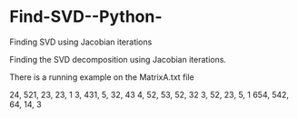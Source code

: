 # Find-SVD--Python-
Finding SVD using Jacobian iterations

Finding the SVD decomposition using Jacobian iterations.

There is a running example on the MatrixA.txt file

24, 521, 23, 23, 1
3, 431, 5, 32, 43
4, 52, 53, 52, 32
3, 52, 23, 5, 1
654, 542, 64, 14, 3
